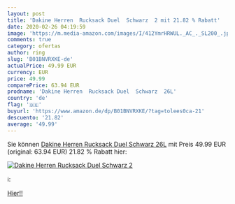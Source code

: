 ```yaml
---
layout: post
title: 'Dakine Herren  Rucksack Duel  Schwarz  2 mit 21.82 % Rabatt'
date: 2020-02-26 04:19:59
image: 'https://m.media-amazon.com/images/I/412YmrHRWUL._AC_._SL200_.jpg'
comments: true
category: ofertas
author: ring
slug: 'B01BNVRXKE-de'
actualPrice: 49.99 EUR
currency: EUR
price: 49.99
comparePrice: 63.94 EUR
prodname: 'Dakine Herren  Rucksack Duel  Schwarz  26L'
country: 'de'
flag: '🇩🇪'
buyurl: 'https://www.amazon.de/dp/B01BNVRXKE/?tag=tolees0ca-21'
descuento: '21.82'
average: '49.99'
---
```


Sie können [Dakine Herren  Rucksack Duel  Schwarz  26L](https://www.amazon.de/dp/B01BNVRXKE/?tag=tolees0ca-21) mit Preis 49.99 EUR (original: 63.94 EUR) 21.82 % Rabatt hier:

[![Dakine Herren  Rucksack Duel  Schwarz  2](https://m.media-amazon.com/images/I/412YmrHRWUL._AC_._SL200_.jpg)](https://www.amazon.de/dp/B01BNVRXKE/?tag=tolees0ca-21)

ℹ️:


[Hier!!](https://www.amazon.de/dp/B01BNVRXKE/?tag=tolees0ca-21)
